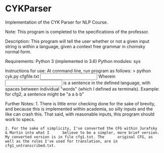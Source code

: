 # CYKParser
Implementation of the CYK Parser for NLP Course.

Note: This program is completed to the specifications of the professor.

Description:
This program will tell the user whether or not a given input string is within
a language, given a context free grammar in chomsky normal form.

Requirements:
	Python 3 (implemented in 3.6)
	Python modules: sys

Instructions for use:
	At command line, run program as follows:
		> python cyk.py cfgfile.txt <input string>
	Wherein <input string> is a sentence in the defined language, with spaces
	between individual "words" (which I defined as terminals).
		Example: for cfg2, a sentence might be "a a b b"

Further Notes:
	1. There is little error checking done for the sake of brevity, and because this is 		implemented within academia, so silly inputs and the like can crash this. That said, with 		reasonable inputs, this program should work to specs.

	2. For the sake of simplicity, I've converted the CFG within Jurafsky & Martin into what I 		believe to be a simpler, more brief version. My converted version is in file cfg1.txt. The 		original CFG, as well as the rules I've used for translation, are in cfg1_untranscribed.txt.
